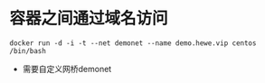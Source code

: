 容器之间通过域名访问
===
```
docker run -d -i -t --net demonet --name demo.hewe.vip centos /bin/bash
```
* 需要自定义网桥demonet